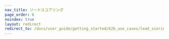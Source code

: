 ```yaml
---
nav_title: リードスコアリング
page_order: 6
noindex: true
layout: redirect
redirect_to: /docs/user_guide/getting_started/b2b_use_cases/lead_scoring/
---
```

